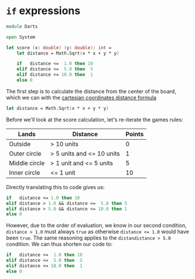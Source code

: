 # `if` expressions

```fsharp
module Darts

open System

let score (x: double) (y: double): int =
    let distance = Math.Sqrt(x * x + y * y)

    if   distance <=  1.0 then 10
    elif distance <=  5.0 then  5
    elif distance <= 10.0 then  1
    else 0
```

The first step is to calculate the distance from the center of the board, which we can with the [cartesian coordinates distance formula][distance-formula]

```fsharp
let distance = Math.Sqrt(x * x + y * y)
```

Before we'll look at the score calculation, let's re-iterate the games rules:

| Lands         | Distance                  | Points |
| ------------- | ------------------------- | ------ |
| Outside       | > 10 units                | 0      |
| Outer circle  | > 5 units and <= 10 units | 1      |
| Middle circle | > 1 unit and <= 5 units   | 5      |
| Inner circle  | <= 1 unit                 | 10     |

Directly translating this to code gives us:

```fsharp
if   distance <= 1.0 then 10
elif distance > 1.0 && distance <=  5.0 then 5
elif distance > 5.0 && distance <= 10.0 then 1
else 0
```

However, due to the order of evaluation, we know in our second condition, `distance > 1.0` must always `true` as otherwise `distance <= 1.0` would have been `true`.
The same reasoning applies to the `distandistance > 5.0` condition.
We can thus shorten our code to:

```fsharp
if   distance <=  1.0 then 10
elif distance <=  5.0 then  5
elif distance <= 10.0 then  1
else 0
```

[distance-formula]: https://www.thoughtco.com/understanding-the-distance-formula-2312242
